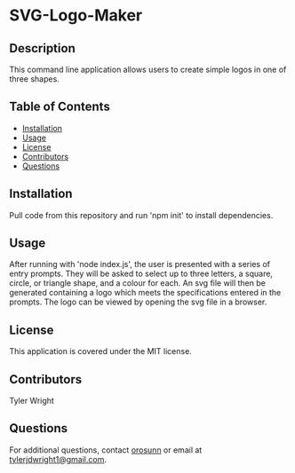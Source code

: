# SVG-Logo-Maker

## Description
This command line application allows users to create simple logos in one of three shapes. 
      
## Table of Contents
- [Installation](#installation)
- [Usage](#usage)
- [License](#license)
- [Contributors](#contributors)
- [Questions](#questions)
      
## Installation
Pull code from this repository and run 'npm init' to install dependencies.
      
## Usage
After running with 'node index.js', the user is presented with a series of entry prompts. They will be asked to select up to three letters, a square, circle, or triangle shape, and a colour for each. An svg file will then be generated containing a logo which meets the specifications entered in the prompts. The logo can be viewed by opening the svg file in a browser.
      
## License
This application is covered under the MIT license.
      
## Contributors
Tyler Wright
      
## Questions
For additional questions, contact [orosunn](https://github.com/orosunn) or email at tylerjdwright1@gmail.com.
